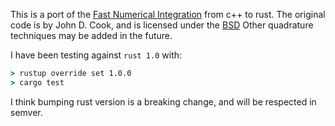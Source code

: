 This is a port of the [Fast Numerical Integration](https://www.codeproject.com/kb/recipes/fastnumericalintegration.aspx) from c++ to rust. The original code is by John D. Cook, and is licensed under the [BSD](https://opensource.org/licenses/bsd-license.php) Other quadrature techniques may be added in the future.


I have been testing against `rust 1.0` with:
```cmd
> rustup override set 1.0.0
> cargo test
```
I think bumping rust version is a breaking change, and will be respected in semver.
